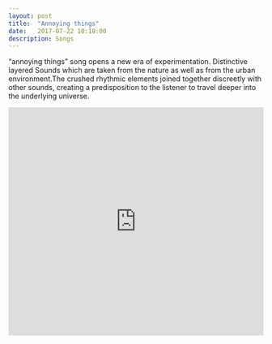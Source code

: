 ```yaml
---
layout: post
title:  "Annoying things"
date:   2017-07-22 10:18:00
description: Songs
---
```

“annoying things” song opens a new era of experimentation. Distinctive layered Sounds which are taken from the nature as well as from the urban environment.The crushed rhythmic elements joined together discreetly with other sounds, creating a predisposition to the listener to travel deeper into the underlying universe. 

<iframe width="100%" height="450" scrolling="no" frameborder="no" allow="autoplay" src="https://w.soundcloud.com/player/?url=https%3A//api.soundcloud.com/tracks/262271125&color=%23303030&auto_play=false&hide_related=false&show_comments=true&show_user=true&show_reposts=false&show_teaser=true&visual=true"></iframe>